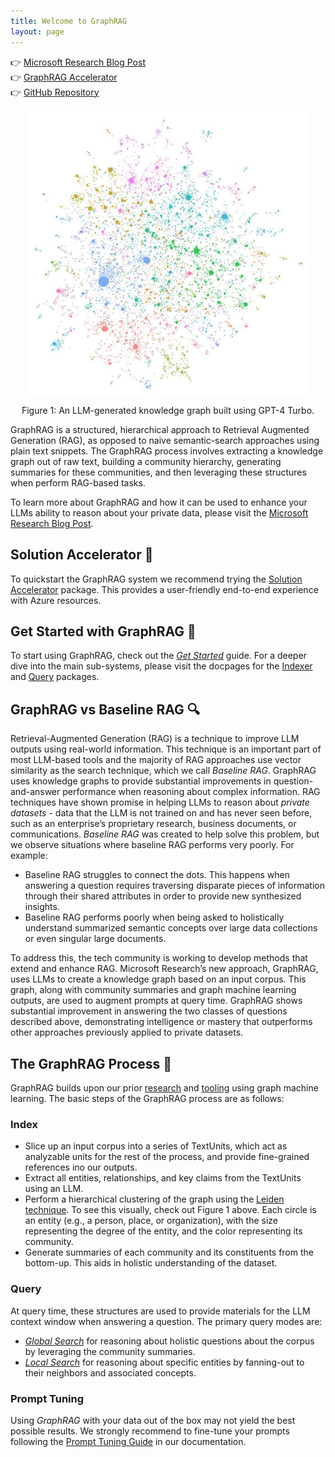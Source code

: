 ```yaml
---
title: Welcome to GraphRAG
layout: page
---
```


👉 [Microsoft Research Blog Post](https://www.microsoft.com/en-us/research/blog/graphrag-unlocking-llm-discovery-on-narrative-private-data/) <br/>
👉 [GraphRAG Accelerator](https://github.com/Azure-Samples/graphrag-accelerator) <br/>
👉 [GitHub Repository](https://github.com/microsoft/graphrag)

<p align="center">
<img src="img/GraphRag-Figure1.jpg" alt="Figure 1: LLM-generated knowledge graph built from a private dataset using GPT-4 Turbo." width="450" align="center" />
</p>
<p align="center">
Figure 1: An LLM-generated knowledge graph built using GPT-4 Turbo.
</p>

GraphRAG is a structured, hierarchical approach to Retrieval Augmented Generation (RAG), as opposed to naive semantic-search
approaches using plain text snippets. The GraphRAG process involves extracting a knowledge graph out of raw text, building a community hierarchy, generating summaries for these communities, and then leveraging these structures when perform RAG-based tasks.

To learn more about GraphRAG and how it can be used to enhance your LLMs ability to reason about your private data, please visit the [Microsoft Research Blog Post](https://www.microsoft.com/en-us/research/blog/graphrag-unlocking-llm-discovery-on-narrative-private-data/).

## Solution Accelerator 🚀

To quickstart the GraphRAG system we recommend trying the [Solution Accelerator](https://github.com/Azure-Samples/graphrag-accelerator) package. This provides a user-friendly end-to-end experience with Azure resources.

## Get Started with GraphRAG 🚀

To start using GraphRAG, check out the [_Get Started_](posts/get_started) guide.
For a deeper dive into the main sub-systems, please visit the docpages for the [Indexer](posts/index/overview) and [Query](posts/query/overview) packages.

## GraphRAG vs Baseline RAG 🔍

Retrieval-Augmented Generation (RAG) is a technique to improve LLM outputs using real-world information. This technique is an important part of most LLM-based tools and the majority of RAG approaches use vector similarity as the search technique, which we call _Baseline RAG_. GraphRAG uses knowledge graphs to provide substantial improvements in question-and-answer performance when reasoning about complex information. RAG techniques have shown promise in helping LLMs to reason about _private datasets_ - data that the LLM is not trained on and has never seen before, such as an enterprise’s proprietary research, business documents, or communications. _Baseline RAG_ was created to help solve this problem, but we observe situations where baseline RAG performs very poorly. For example:

- Baseline RAG struggles to connect the dots. This happens when answering a question requires traversing disparate pieces of information through their shared attributes in order to provide new synthesized insights.
- Baseline RAG performs poorly when being asked to holistically understand summarized semantic concepts over large data collections or even singular large documents.

To address this, the tech community is working to develop methods that extend and enhance RAG. Microsoft Research’s new approach, GraphRAG, uses LLMs to create a knowledge graph based on an input corpus. This graph, along with community summaries and graph machine learning outputs, are used to augment prompts at query time. GraphRAG shows substantial improvement in answering the two classes of questions described above, demonstrating intelligence or mastery that outperforms other approaches previously applied to private datasets.

## The GraphRAG Process 🤖

GraphRAG builds upon our prior [research](https://www.microsoft.com/en-us/worklab/patterns-hidden-inside-the-org-chart) and [tooling](https://github.com/graspologic-org/graspologic) using graph machine learning. The basic steps of the GraphRAG process are as follows:

### Index

- Slice up an input corpus into a series of TextUnits, which act as analyzable units for the rest of the process, and provide fine-grained references ino our outputs.
- Extract all entities, relationships, and key claims from the TextUnits using an LLM.
- Perform a hierarchical clustering of the graph using the [Leiden technique](https://arxiv.org/pdf/1810.08473.pdf). To see this visually, check out Figure 1 above. Each circle is an entity (e.g., a person, place, or organization), with the size representing the degree of the entity, and the color representing its community.
- Generate summaries of each community and its constituents from the bottom-up. This aids in holistic understanding of the dataset.

### Query

At query time, these structures are used to provide materials for the LLM context window when answering a question. The primary query modes are:

- [_Global Search_](posts/query/0-global_search) for reasoning about holistic questions about the corpus by leveraging the community summaries.
- [_Local Search_](posts/query/1-local_search) for reasoning about specific entities by fanning-out to their neighbors and associated concepts.

### Prompt Tuning

Using _GraphRAG_ with your data out of the box may not yield the best possible results.
We strongly recommend to fine-tune your prompts following the [Prompt Tuning Guide](posts/index/3-prompt_tuning) in our documentation.
